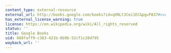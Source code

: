 ```yaml
---
content_type: external-resource
external_url: http://books.google.com/books?id=qVNLt3Cei1EC&pg=PA37#v=onepage
has_external_license_warning: true
license: https://en.wikipedia.org/wiki/All_rights_reserved
status: ''
title: Google Books
uid: 888faff9-c383-421b-8b9b-52cf1c28d795
wayback_url: ''
---
```

